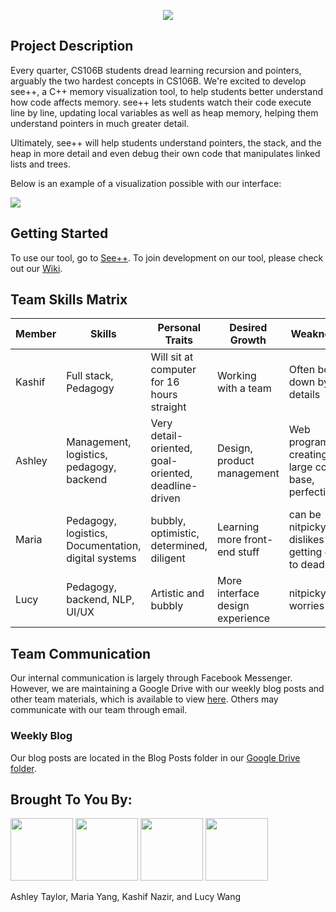 <p align="center">
<img  src="https://github.com/StanfordCS194/Ashley-Taylor-Kashif-Nazir-Lucy-Wang-Maria-Yang/blob/master/docs/img/logo.png"/>
  </p>

## Project Description
Every quarter, CS106B students dread learning recursion and pointers, arguably the two hardest concepts in CS106B. We're excited to develop see++, a C++ memory visualization tool, to help students better understand how code affects memory. see++ lets students watch their code execute line by line, updating local variables as well as heap memory, helping them understand pointers in much greater detail.

Ultimately, see++ will help students understand pointers, the stack, and the heap in more detail and even debug their own code that manipulates linked lists and trees.

Below is an example of a visualization possible with our interface:

<img src="https://github.com/StanfordCS194/Ashley-Taylor-Kashif-Nazir-Lucy-Wang-Maria-Yang/blob/master/docs/img/example_viz.png"  />

## Getting Started 
To use our tool, go to [See++](https://seepluspl.us/).
To join development on our tool, please check out our [Wiki](https://github.com/StanfordCS194/SeePlusPlus/wiki/Getting-Started).


## Team Skills Matrix
| Member        | Skills        | Personal Traits | Desired Growth | Weaknesses | Hat |
| ------------- | ------------- |  -------------- | -------------- | ---------- |  ---------- |
| Kashif | Full stack, Pedagogy | Will sit at computer for 16 hours straight | Working with a team | Often bogged down by details | Black|
| Ashley        | Management, logistics, pedagogy, backend   | Very detail-oriented, goal-oriented, deadline-driven | Design, product management | Web programming, creating a large code base, perfectionist | Green |
| Maria         | Pedagogy, logistics, Documentation, digital systems | bubbly, optimistic, determined, diligent | Learning more front-end stuff | can be nitpicky, dislikes getting close to deadlines | Yellow |
| Lucy          | Pedagogy, backend, NLP, UI/UX        |  Artistic and bubbly| More interface design experience | nitpicky, worries a lot| Red |

## Team Communication

Our internal communication is largely through Facebook Messenger. However, we are maintaining a Google Drive with our weekly blog posts and other team materials, which is available to view [here](https://drive.google.com/open?id=1bVMzrTyTeiJjy37oXOonQ54kb6bK7iqm). Others may communicate with our team through email.

### Weekly Blog
Our blog posts are located in the Blog Posts folder in our [Google Drive folder](https://drive.google.com/open?id=1bVMzrTyTeiJjy37oXOonQ54kb6bK7iqm).

## Brought To You By:
<img src="https://github.com/StanfordCS194/Ashley-Taylor-Kashif-Nazir-Lucy-Wang-Maria-Yang/blob/master/docs/img/ashley.jpg" width="100" height="100" /> <img src="https://github.com/StanfordCS194/Ashley-Taylor-Kashif-Nazir-Lucy-Wang-Maria-Yang/blob/master/docs/img/maria.jpeg" width="100" height="100" /> <img src="https://github.com/StanfordCS194/Ashley-Taylor-Kashif-Nazir-Lucy-Wang-Maria-Yang/blob/master/docs/img/kashif.jpg" width="100" height="100" /> <img src="https://github.com/StanfordCS194/Ashley-Taylor-Kashif-Nazir-Lucy-Wang-Maria-Yang/blob/master/docs/img/lucy.jpeg" width="100" height="100" />

Ashley Taylor, Maria Yang, Kashif Nazir, and Lucy Wang
